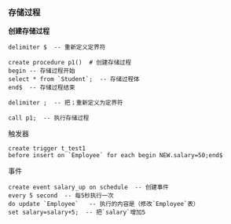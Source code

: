 <h3>存储过程</h3>

**创建存储过程**

```mysql
delimiter $  -- 重新定义定界符

create procedure p1()  # 创建存储过程
begin -- 存储过程开始
select * from `Student`;  -- 存储过程体
end$  -- 存储过程结束

delimiter ;  -- 把；重新定义为定界符

call p1;  -- 执行存储过程
```



触发器

```mysql
create trigger t_test1 
before insert on `Employee` for each begin NEW.salary=50;end$
```



事件

```mysql
create event salary_up on schedule  -- 创建事件
every 5 second  -- 每5秒执行一次
do update `Employee`   -- 执行的内容是（修改`Employee`表）
set salary=salary+5;  -- 把`salary`增加5
```

